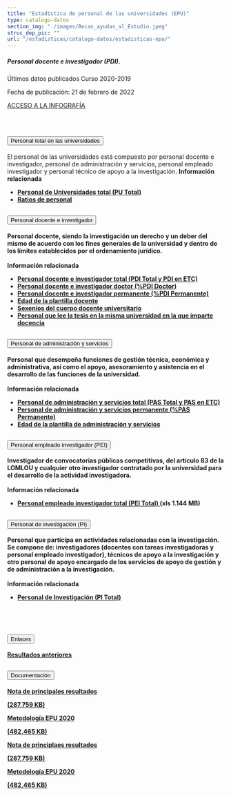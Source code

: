 ```yaml
---
title: "Estadística de personal de las universidades (EPU)"
type: catalogo-datos
section_img: "./images/Becas_ayudas_al_Estudio.jpeg"
struc_dep_pic: ""
url: "/estadisticas/catalogo-datos/estadisticas-epu/" 
---
```

<div class="row">
                    <div class="col-lg-4 info_prev_card">
                        <div class="card">
                            <div class="card-body">
                                <h5 class="card-title">Personal docente e investigador (PDI). </h5>
                                <div class="content">
                                    <div class="text">
                                        <p class="text">Últimos datos publicados Curso 2020-2019</p>
                                        <p class="text">Fecha de publicación: 21 de febrero de 2022</p>
                                    </div>                                
                                </div>
                                <div class="col-12 box_buttons">
                                    <a href="https://public.tableau.com/views/EPU20/Infografia?%3AshowVizHome=no&%3Aembed=true#2" type="button" class="btn btn_outline_blue" target="_blank">
                                        ACCESO A LA INFOGRAFÍA 
                                        <i class="icon far fa-images"></i>
                                        <i class="hover_icon far fa-images"></i>
                                    </a>
                                </div>
                            </div>
                        </div>
                    </div>
                    <div class="col-lg-8 card_img card_img_ip">
						<div class="card_content_img">
							<div class="img img-fluid" style="background: url('{{<siteurl>}}/images/estadisticas/infografia-EPU.png');"></div>
						</div>
                    </div>
                </div>
				<br><br>
				<section> 
        <article>
            <div class="container container-xl">
                <div class="row">
<div class="col-lg-12 content_coll onPanelsStayOpenExample">
<div class="accordion-item">
<h2 class="accordion-header" id="panelsStayOpen-headingOne">
<button class="accordion-button collapsed" type="button" data-bs-toggle="collapse" data-bs-target="#panelsStayOpen-collapseOne" aria-expanded="false" aria-controls="panelsStayOpen-collapseOne">
Personal total en las universidades
</button>
</h2>
<div id="panelsStayOpen-collapseOne" class="accordion-collapse collapse " aria-labelledby="panelsStayOpen-headingOne">
<div class="accordion-body">
<article id="section_link">
<div class="container-fluid">
<div class="row">
<div class="col-12">
El personal de las universidades está compuesto por personal docente e investigador, personal de administración y servicios, personal empleado investigador y personal técnico de apoyo a la investigación.
<b>Información relacionada
<ul>
<li><a href="http://estadisticas.mecd.gob.es/EducaDynPx/educabase/index.htm?type=pcaxis&path=/Universitaria/Personal/EPU19/PU&file=pcaxis&l=s0" target="_blank">Personal de Universidades total (PU Total) <i class="fas fa-external-link-alt"></i></a> </li>
<li><a href="http://estadisticas.mecd.gob.es/EducaDynPx/educabase/index.htm?type=pcaxis&path=/Universitaria/Personal/EPU19/PU/Ratios&file=pcaxis&l=s0" target="_blank">Ratios de personal <i class="fas fa-external-link-alt"></i></a> </li>
</ul>
</div>
</div>
</div>
</article>
</div>
</div>
</div>
<div class="accordion-item">
<h2 class="accordion-header" id="panelsStayOpen-headingTwo">
<button class="accordion-button collapsed" type="button" data-bs-toggle="collapse" data-bs-target="#panelsStayOpen-collapseTwo" aria-expanded="false">
Personal docente e investigador
</button>
</h2>
<div id="panelsStayOpen-collapseTwo" class="accordion-collapse collapse" aria-labelledby="panelsStayOpen-headingTwo">
<div class="accordion-body">
<article id="section_link">
<div class="container-fluid">
<div class="row">
<div class="col-12">
Personal docente, siendo la investigación un derecho y un deber del mismo de acuerdo con los fines generales de la universidad y dentro de los límites establecidos por el ordenamiento jurídico.<br><br>
<b>Información relacionada<b>
		<ul>
			<li><a href="http://estadisticas.mecd.gob.es/EducaDynPx/educabase/index.htm?type=pcaxis&path=/Universitaria/Personal/EPU19&file=pcaxis&l=s0" target="_blank">Personal docente e investigador total (PDI Total y PDI en ETC) <i class="fas fa-external-link-alt"></i></a> </li>
			<li><a href="http://estadisticas.mecd.gob.es/EducaDynPx/educabase/index.htm?type=pcaxis&path=/Universitaria/Personal/EPU19/Doctor&file=pcaxis&l=s0" target="_blank">Personal docente e investigador doctor (%PDI Doctor) <i class="fas fa-external-link-alt"></i></a> </li>
			<li><a href="http://estadisticas.mecd.gob.es/EducaDynPx/educabase/index.htm?type=pcaxis&path=/Universitaria/Personal/EPU19/Permanente&file=pcaxis&l=s0" target="_blank">Personal docente e investigador permanente (%PDI Permanente) <i class="fas fa-external-link-alt"></i></a> </li>
			<li><a href="http://estadisticas.mecd.gob.es/EducaDynPx/educabase/index.htm?type=pcaxis&path=/Universitaria/Personal/EPU19/Edad&file=pcaxis&l=s0" target="_blank">Edad de la plantilla docente <i class="fas fa-external-link-alt"></i></a> </li>
			<li><a href="http://estadisticas.mecd.gob.es/EducaDynPx/educabase/index.htm?type=pcaxis&path=/Universitaria/Personal/EPU19/Sexenios&file=pcaxis&l=s0" target="_blank">Sexenios del cuerpo docente universitario <i class="fas fa-external-link-alt"></i></a> </li>
			<li><a href="http://estadisticas.mecd.gob.es/EducaDynPx/educabase/index.htm?type=pcaxis&path=/Universitaria/Personal/EPU19/UnivL&file=pcaxis&l=s0" target="_blank">Personal que lee la tesis en la misma universidad en la que imparte docencia <i class="fas fa-external-link-alt"></i></a> </li>
		</ul>
</div>
</div>
</div>
</article>
</div>
</div>
</div>
<div class="accordion-item">
<h2 class="accordion-header" id="panelsStayOpen-headingTree">
<button class="accordion-button collapsed" type="button" data-bs-toggle="collapse" data-bs-target="#panelsStayOpen-collapseTree" aria-expanded="false">
Personal de administración y servicios
</button>
</h2>
<div id="panelsStayOpen-collapseTree" class="accordion-collapse collapse" aria-labelledby="panelsStayOpen-headingTree">
<div class="accordion-body">
<article id="section_link">
<div class="container-fluid">
<div class="row">
<div class="col-12">
Personal que desempeña funciones de gestión técnica, económica y administrativa, así como el apoyo, asesoramiento y asistencia en el desarrollo de las funciones de la universidad.<br><br>
<b>Información relacionada<b>
<ul>
<li><a href="http://estadisticas.mecd.gob.es/EducaDynPx/educabase/index.htm?type=pcaxis&path=/Universitaria/Personal/EPU19/PAS&file=pcaxis&l=s0" target="_blank">Personal de administración y servicios total (PAS Total y PAS en ETC) <i class="fas fa-external-link-alt"></i></a> </li>
<li><a href="http://estadisticas.mecd.gob.es/EducaDynPx/educabase/index.htm?type=pcaxis&path=/Universitaria/Personal/EPU19/PAS/Permanente&file=pcaxis&l=s0" target="_blank">Personal de administración y servicios permanente (%PAS Permanente)  <i class="fas fa-external-link-alt"></i></a> </li>
<li><a href="http://estadisticas.mecd.gob.es/EducaDynPx/educabase/index.htm?type=pcaxis&path=/Universitaria/Personal/EPU19/PAS/Edad&file=pcaxis&l=s0" target="_blank">Edad de la plantilla de administración y servicios <i class="fas fa-external-link-alt"></i></a> </li>
</ul>
</div>
</div>
</div>
</article>
</div>
</div>
</div>
<div class="accordion-item">
<h2 class="accordion-header" id="panelsStayOpen-headingFour">
<button class="accordion-button collapsed" type="button" data-bs-toggle="collapse" data-bs-target="#panelsStayOpen-collapseFour" aria-expanded="false">
Personal empleado investigador (PEI)
</button>
</h2>
<div id="panelsStayOpen-collapseFour" class="accordion-collapse collapse" aria-labelledby="panelsStayOpen-headingFour">
<div class="accordion-body">
<article id="section_link">
<div class="container-fluid">
<div class="row">
<div class="col-12">
Investigador de convocatorias públicas competitivas, del artículo 83 de la LOMLOU y cualquier otro investigador contratado por la universidad para el desarrollo de la actividad investigadora.<br><br>
<b>Información relacionada</b>
<ul>
<li><a href="http://estadisticas.mecd.gob.es/EducaDynPx/educabase/index.htm?type=pcaxis&path=/Universitaria/Personal/EPU19/PEI&file=pcaxis&l=s0" target="_blank">Personal empleado investigador total (PEI Total) <i class="fas fa-external-link-alt"></i></a> (xls 1.144 MB)</li>
</ul>
</div>
</div>
</div>
</article>
</div>
</div>
</div>
<div class="accordion-item">
<h2 class="accordion-header" id="panelsStayOpen-headingFive">
<button class="accordion-button collapsed" type="button" data-bs-toggle="collapse" data-bs-target="#panelsStayOpen-collapseFive" aria-expanded="false">
Personal de investigación (PI)
</button>
</h2>
<div id="panelsStayOpen-collapseFive" class="accordion-collapse collapse" aria-labelledby="panelsStayOpen-headingFive">
<div class="accordion-body">
<article id="section_link">
<div class="container-fluid">
<div class="row">
<div class="col-12">
Personal que participa en actividades relacionadas con la investigación. Se compone de: investigadores (docentes con tareas investigadoras y personal empleado investigador), técnicos de apoyo a la investigación y otro personal de apoyo encargado de los servicios de apoyo de gestión y de administración a la investigación.<br><br>
<b>Información relacionada
<ul>
<li><a href="http://estadisticas.mecd.gob.es/EducaDynPx/educabase/index.htm?type=pcaxis&path=/Universitaria/Personal/EPU19/PI&file=pcaxis&l=s0" target="_blank">Personal de Investigación (PI Total) <i class="fas fa-external-link-alt"></i></a></li>
</ul>
</div>
</div>
</div>
</article>
</div>
</div>
</div>
</div>
</div>
</div>
<br><br>	
<!-- -->
<section>
        <article>
            <div class="container">
                <div class="row justify-content-md-center">
                    <div class="col-md-10 content_collapse">
                        <div class="accordion accordion_alt" id="accordeonAlt">
                            <div class="accordion-item">
                                <h2 class="accordion-header" id="accordionAltHeading1">
                                    <button class="accordion-button expanded" type="button" data-bs-toggle="collapse" data-bs-target="#accordionAlt1" aria-expanded="false" aria-controls="accordionAlt1">
                                        <span class="icon"><i class="fas fa-link"></i></span>Enlaces
                                    </button>
                                </h2>
                                <div id="accordionAlt1" class="accordion-collapse collapse show" aria-labelledby="accordionAltHeading1">
                                    <div class="accordion-body">
                                        <div id="section_link">
                                            <div class="container-fluid sp">
                                                <div class="row w-100">
                                                    <div class="col-12">
                                                        <a href="https://www.educacionyfp.gob.es/servicios-al-ciudadano/estadisticas/universitaria/estadisticas/personal-universitario-copia.html" class="btn btn_link_icon" target="_blank">Resultados anteriores <i class="fas fa-external-link-alt"></i></a>
                                                    </div>
                                                </div>
											</div>
										</div>
									</div>
								</div>
							</div>
						</div>
					</div>
				</div>
                <div class="row justify-content-md-center">
                    <div class="col-md-10 content_collapse">
                        <div class="accordion accordion_alt" id="accordeonAlt">
                            <div class="accordion-item">
                                <h2 class="accordion-header" id="accordionAltHeading2">
                                    <button class="accordion-button expanded" type="button" data-bs-toggle="collapse" data-bs-target="#accordionAlt2" aria-expanded="false" aria-controls="accordionAlt2">
                                        <span class="icon"><i class="fas fa-file-pdf"></i></span>Documentación
                                    </button>
                                </h2>
                                <div id="accordionAlt2" class="accordion-collapse collapse show" aria-labelledby="accordionAltHeading2">
                                    <div class="accordion-body">
                                        <div id="section_link">
											<div class="container-fluid sp">
                                                <div class="row w-100">
                                                    <div class="col-lg-12 cards_download_cnt">
                                                        <div class="row jcc_mobile">
                                                            <div class="download_card">
                                                                <a class="card" href="{{<siteurl>}}documentos/PDF/estadisticas/NOTA_EPU_20-21.pdf" target="_blank">
                                                                    <div class="card-header">
                                                                        <i class="fal fa-download"></i>
                                                                    </div>
                                                                    <div class="card-body">
                                                                        <p class="text_body">Nota de principales resultados</p>
                                                                        <p class="text_file">
                                                                            <i class="fal fa-file-pdf pdf_icon"></i> (287,759 KB)
                                                                        </p>
                                                                    </div>
                                                                </a>
                                                            </div>
															<div class="download_card">
                                                                <a class="card" href="{{<siteurl>}}documentos/PDF/estadisticas/MetodologIaEPU20.pdf" target="_blank">
                                                                    <div class="card-header">
                                                                        <i class="fal fa-download"></i>
                                                                    </div>
                                                                    <div class="card-body">
                                                                        <p class="text_body">Metodología EPU 2020</p>
                                                                        <p class="text_file">
                                                                            <i class="fal fa-file-pdf pdf_icon"></i> (482,465 KB)
                                                                        </p>
                                                                    </div>
                                                                </a>
                                                            </div>
														</div>
                                                    </div>
<!-- MOBILE VERSION WITH SLIDER -->
                                                    <div class="col-12" id="section_box_download_card_slider">
                                                        <div class="swiper" id="slider_download_archive">
                                                          <div class="swiper-wrapper">
                                                            <div class="swiper-slide">
                                                                <div class="download_card">
                                                                    <a class="card" href="{{<siteurl>}}documentos/PDF/estadisticas/NOTA_EPU_20-21.pdf" target="_blank">
                                                                        <div class="card-header">
                                                                            <i class="fal fa-download"></i>
                                                                        </div>
                                                                        <div class="card-body">
                                                                            <p class="text_body">Nota de principlaes resultados</p>
                                                                            <p class="text_file">
                                                                                <i class="fal fa-file-pdf pdf_icon"></i> 
                                                                                 (287,759 KB)
                                                                            </p>
                                                                        </div>
                                                                    </a>
                                                                </div>
																<div class="download_card">
                                                                    <a class="card" href="{{<siteurl>}}documentos/PDF/estadisticas/NOTA_EPU_20-21.pdf" target="_blank">
                                                                        <div class="card-header">
                                                                            <i class="fal fa-download"></i>
                                                                        </div>
                                                                        <div class="card-body">
                                                                            <p class="text_body">Metodología EPU 2020</p>
                                                                            <p class="text_file">
                                                                                <i class="fal fa-file-pdf pdf_icon"></i> 
                                                                                 (482,465 KB)
                                                                            </p>
                                                                        </div>
                                                                    </a>
                                                                </div>
                                                            </div>
															</div>
                                                          <div class="swiper-pagination"></div>
                                                        </div>
                                                    </div>
                                                </div>
                                            </div>
                                        </div>
                                    </div>
                                </div>
                          </div>
		</article> 
</section>
